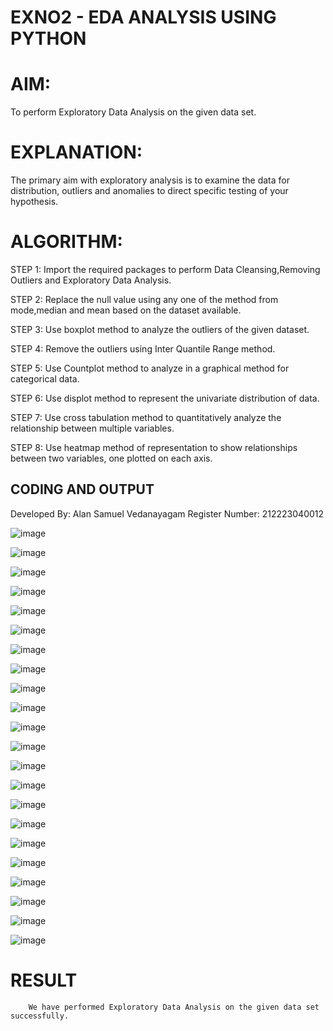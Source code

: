 # EXNO2 - EDA ANALYSIS USING PYTHON
# AIM:
To perform Exploratory Data Analysis on the given data set.
      
# EXPLANATION:
  The primary aim with exploratory analysis is to examine the data for distribution, outliers and anomalies to direct specific testing of your hypothesis.
  
# ALGORITHM:
STEP 1: Import the required packages to perform Data Cleansing,Removing Outliers and Exploratory Data Analysis.

STEP 2: Replace the null value using any one of the method from mode,median and mean based on the dataset available.

STEP 3: Use boxplot method to analyze the outliers of the given dataset.

STEP 4: Remove the outliers using Inter Quantile Range method.

STEP 5: Use Countplot method to analyze in a graphical method for categorical data.

STEP 6: Use displot method to represent the univariate distribution of data.

STEP 7: Use cross tabulation method to quantitatively analyze the relationship between multiple variables.

STEP 8: Use heatmap method of representation to show relationships between two variables, one plotted on each axis.

## CODING AND OUTPUT

Developed By: Alan Samuel Vedanayagam
Register Number: 212223040012

![image](https://github.com/user-attachments/assets/0c156aa6-889b-47b7-bcfb-45b4d3efb8ac)

![image](https://github.com/user-attachments/assets/b91d1ad7-b0b8-4102-96e5-092c350caf66)

![image](https://github.com/user-attachments/assets/44da24e4-8319-439d-b17a-f240f757b355)

![image](https://github.com/user-attachments/assets/2bd8eaf4-af16-42d4-8b5e-bdb93bdc9f8a)

![image](https://github.com/user-attachments/assets/a817b912-10b9-4d5a-9aea-11ee7abd70ea)

![image](https://github.com/user-attachments/assets/6765fc6c-c17a-4d57-b17e-0790cf6ffc8a)

![image](https://github.com/user-attachments/assets/a62e7077-2895-4e59-ba6e-8fe21c44a841)

![image](https://github.com/user-attachments/assets/f42632c2-ead6-415b-bd36-6e6792377aef)

![image](https://github.com/user-attachments/assets/0b0c37f4-794c-4bb7-b0ee-16454734b8e5)

![image](https://github.com/user-attachments/assets/2a12b3ba-c9cd-4bd8-923e-76861d153d7a)

![image](https://github.com/user-attachments/assets/0e65c3d2-98fa-48e5-9b91-7de94b331524)

![image](https://github.com/user-attachments/assets/254fa89e-065d-4fec-aafc-a99f63e5e80c)

![image](https://github.com/user-attachments/assets/5c1477b9-785f-4b94-9c9b-7acae06771f1)

![image](https://github.com/user-attachments/assets/eb40f39d-f116-4e1f-bbb8-b0dee8cee173)

![image](https://github.com/user-attachments/assets/a3c71f1c-5611-4df0-886a-bf892c08edc0)

![image](https://github.com/user-attachments/assets/f26b525d-0b84-4772-ad98-9b026c550f7c)

![image](https://github.com/user-attachments/assets/3f6e8d77-f61b-4b33-adc8-25bda2fd64b7)

![image](https://github.com/user-attachments/assets/6abe3b2a-5610-45d3-842b-08ffe69ea2e0)

![image](https://github.com/user-attachments/assets/99a9fe4d-53d8-4737-a6af-690d3d6e609f)

![image](https://github.com/user-attachments/assets/dea683c7-88e1-4512-9fd6-fb5ba261e368)

![image](https://github.com/user-attachments/assets/b5b1758b-1ada-4b60-9285-a5fd306f0656)

![image](https://github.com/user-attachments/assets/3d2f68e4-3aab-4962-ab51-9fe8caf5a5eb)

# RESULT
        We have performed Exploratory Data Analysis on the given data set successfully.
